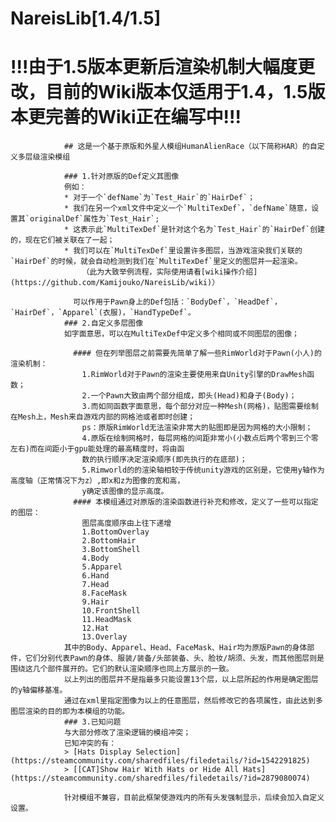 # NareisLib[1.4/1.5]
# !!!由于1.5版本更新后渲染机制大幅度更改，目前的Wiki版本仅适用于1.4，1.5版本更完善的Wiki正在编写中!!!


                ## 这是一个基于原版和外星人模组HumanAlienRace（以下简称HAR）的自定义多层级渲染模组
                
                ### 1.针对原版的Def定义其图像
                例如：  
                * 对于一个`defName`为`Test_Hair`的`HairDef`；  
                * 我们在另一个xml文件中定义一个`MultiTexDef`，`defName`随意，设置其`originalDef`属性为`Test_Hair`;  
                * 这表示此`MultiTexDef`是针对这个名为`Test_Hair`的`HairDef`创建的，现在它们被关联在了一起；  
                * 我们可以在`MultiTexDef`里设置许多图层，当游戏渲染我们关联的`HairDef`的时候，就会自动检测到我们在`MultiTexDef`里定义的图层并一起渲染。  
                    （此为大致举例流程，实际使用请看[wiki操作介绍](https://github.com/Kamijouko/NareisLib/wiki)） 
                  
                  可以作用于Pawn身上的Def包括：`BodyDef`，`HeadDef`，`HairDef`，`Apparel`(衣服)，`HandTypeDef`。  
                ### 2.自定义多层图像  
                如字面意思，可以在MultiTexDef中定义多个相同或不同图层的图像；  
                
                  #### 但在列举图层之前需要先简单了解一些RimWorld对于Pawn(小人)的渲染机制：  
                    1.RimWorld对于Pawn的渲染主要使用来自Unity引擎的DrawMesh函数；  
                    2.一个Pawn大致由两个部分组成，即头(Head)和身子(Body)；  
                    3.而如同函数字面意思，每个部分对应一种Mesh(网格)，贴图需要绘制在Mesh上，Mesh来自游戏内部的网格池或者即时创建；  
                    ps：原版RimWorld无法渲染非常大的贴图即是因为网格的大小限制；  
                    4.原版在绘制网格时，每层网格的间距非常小(小数点后两个零到三个零左右)而在间距小于gpu能处理的最高精度时，将由函  
                    数的执行顺序决定渲染顺序(即先执行的在底部)；  
                    5.Rimworld的的渲染轴相较于传统unity游戏的区别是，它使用y轴作为高度轴（正常情况下为z）,即x和z为图像的宽和高，  
                    y确定该图像的显示高度。
                  #### 本模组通过对原版的渲染函数进行补充和修改，定义了一些可以指定的图层：  
                    图层高度顺序由上往下递增  
                    1.BottomOverlay  
                    2.BottomHair  
                    3.BottomShell  
                    4.Body    
                    5.Apparel  
                    6.Hand    
                    7.Head  
                    8.FaceMask  
                    9.Hair  
                    10.FrontShell  
                    11.HeadMask  
                    12.Hat  
                    13.Overlay  
                其中的Body、Apparel、Head、FaceMask、Hair均为原版Pawn的身体部件，它们分别代表Pawn的身体、服装/装备/头部装备、头、脸妆/胡须、头发，而其他图层则是围绕这几个部件展开的。它们的默认渲染顺序也同上方展示的一致。  
                以上列出的图层并不是指最多只能设置13个层，以上层所起的作用是确定图层的y轴偏移基准。  
                通过在xml里指定图像为以上的任意图层，然后修改它的各项属性，由此达到多图层渲染的目的即为本模组的功能。  
                ### 3.已知问题  
                与大部分修改了渲染逻辑的模组冲突；  
                已知冲突的有：  
                > [Hats Display Selection](https://steamcommunity.com/sharedfiles/filedetails/?id=1542291825)  
                > [[CAT]Show Hair With Hats or Hide All Hats](https://steamcommunity.com/sharedfiles/filedetails/?id=2879080074)  
                  
                针对模组不兼容，目前此框架使游戏内的所有头发强制显示，后续会加入自定义设置。
  
    



  
  
  




